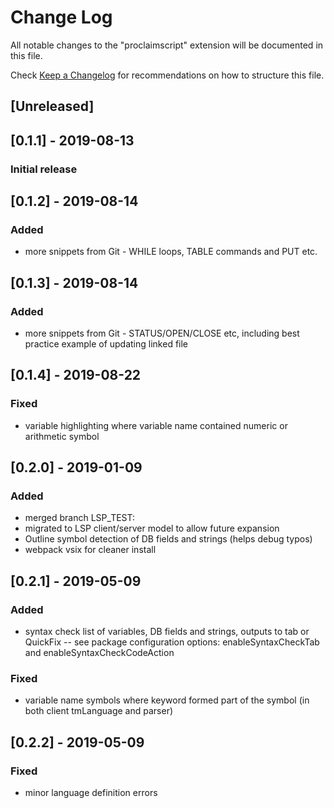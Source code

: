# Change Log

All notable changes to the "proclaimscript" extension will be documented in this file.

Check [Keep a Changelog](http://keepachangelog.com/) for recommendations on how to structure this file.

## [Unreleased]

## [0.1.1] - 2019-08-13
### Initial release

## [0.1.2] - 2019-08-14
### Added
- more snippets from Git - WHILE loops, TABLE commands and PUT etc. 

## [0.1.3] - 2019-08-14
### Added
- more snippets from Git - STATUS/OPEN/CLOSE etc, including best practice example of updating linked file

## [0.1.4] - 2019-08-22
### Fixed
- variable highlighting where variable name contained numeric or arithmetic symbol

## [0.2.0] - 2019-01-09
### Added
- merged branch LSP_TEST:
- migrated to LSP client/server model to allow future expansion
- Outline symbol detection of DB fields and strings (helps debug typos)
- webpack vsix for cleaner install

## [0.2.1] - 2019-05-09
### Added
 - syntax check list of variables, DB fields and strings, outputs to tab or QuickFix
 -- see package configuration options: enableSyntaxCheckTab and enableSyntaxCheckCodeAction
 ### Fixed
 - variable name symbols where keyword formed part of the symbol (in both client tmLanguage and parser)

## [0.2.2] - 2019-05-09
### Fixed
- minor language definition errors